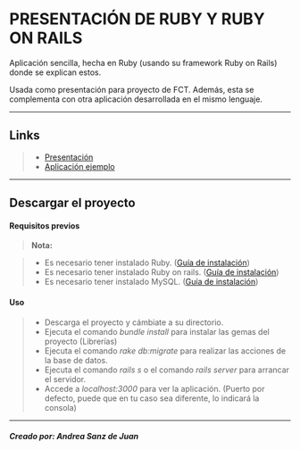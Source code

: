 
PRESENTACIÓN DE RUBY Y RUBY ON RAILS
=

Aplicación sencilla, hecha en Ruby (usando su framework Ruby on Rails) donde se explican estos.

Usada como presentación para proyecto de FCT. Además, esta se complementa con otra aplicación desarrollada en el mismo lenguaje.

----------

Links
-------------

> - [Presentación](https://shielded-tundra-94631.herokuapp.com/)
> - [Aplicación ejemplo](https://shielded-tundra-94631.herokuapp.com/)

----------

Descargar el proyecto
-
#### **Requisitos previos**

> **Nota:**

> - Es necesario tener instalado Ruby.  ([Guía de instalación](https://www.ruby-lang.org/es/documentation/installation/))
> - Es necesario tener instalado Ruby on rails. ([Guía de instalación](http://rubyonrails.org.es/instala.html))
> - Es necesario tener instalado MySQL. ([Guía de instalación](https://dev.mysql.com/doc/refman/5.7/en/installing.html))

#### **Uso**

>- Descarga el proyecto y cámbiate a su directorio.
>- Ejecuta el comando *bundle install* para instalar las gemas del proyecto (Librerías)
>- Ejecuta el comando *rake db:migrate* para realizar las acciones de la base de datos.
>- Ejecuta el comando *rails s* o el comando *rails server* para arrancar el servidor.
>- Accede a *localhost:3000* para ver la aplicación. (Puerto por defecto, puede que en tu caso sea diferente, lo indicará la consola)

----------

##### Creado por: Andrea Sanz de Juan

